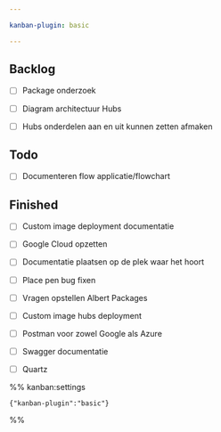```yaml
---

kanban-plugin: basic

---
```


## Backlog

- [ ] Package onderzoek
- [ ] Diagram architectuur Hubs
- [ ] Hubs onderdelen aan en uit kunnen zetten afmaken


## Todo

- [ ] Documenteren flow applicatie/flowchart


## Finished

- [ ] Custom image deployment documentatie
- [ ] Google Cloud opzetten
- [ ] Documentatie plaatsen op de plek waar het hoort
- [ ] Place pen bug fixen
- [ ] Vragen opstellen Albert Packages
- [ ] Custom image hubs deployment
- [ ] Postman voor zowel Google als Azure
- [ ] Swagger documentatie
- [ ] Quartz




%% kanban:settings
```
{"kanban-plugin":"basic"}
```
%%